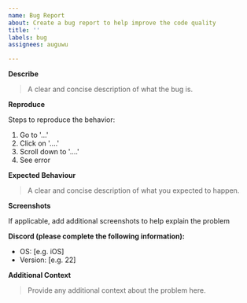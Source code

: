 ```yaml
---
name: Bug Report
about: Create a bug report to help improve the code quality
title: ''
labels: bug
assignees: auguwu

---
```


**Describe**

> A clear and concise description of what the bug is.

**Reproduce**

Steps to reproduce the behavior:
1. Go to '...'
2. Click on '....'
3. Scroll down to '....'
4. See error

**Expected Behaviour**

> A clear and concise description of what you expected to happen.

**Screenshots**

If applicable, add additional screenshots to help explain the problem

**Discord (please complete the following information):**

- OS: [e.g. iOS]
- Version: [e.g. 22]

**Additional Context**

> Provide any additional context about the problem here.
